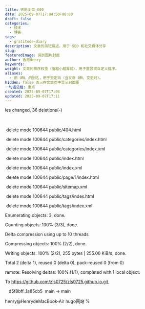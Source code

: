 ```yaml
---
title: 感恩复盘-000
date: 2025-09-07T17:04:50+08:00
draft: false
categories:
  - 技术
  - 博客
tags:
  - gratitude-diary
description: 文章的简短描述，用于 SEO 和社交媒体分享
slug:
featuredImage: 网页图片封面
author: 香港Henry
keywords:
weight: 文章的排序权重（值越小越靠前），用于置顶或自定义排序。
aliases:
  - 旧 URL 的别名，用于重定向（当文章 URL 变更时）。
hidden: false 表示在文章页中显示封面图
一句话总结: 重点
created: 2025-09-07T17:04
updated: 2025-09-07T17:11
---
```

les changed, 36 deletions(-)                                                                                                                                                                                                                                                                                                  

 delete mode 100644 public/404.html  

 delete mode 100644 public/categories/index.html  

 delete mode 100644 public/categories/index.xml  

 delete mode 100644 public/index.html  

 delete mode 100644 public/index.xml  

 delete mode 100644 public/page/1/index.html  

 delete mode 100644 public/sitemap.xml  

 delete mode 100644 public/tags/index.html  

 delete mode 100644 public/tags/index.xml  

Enumerating objects: 3, done.  

Counting objects: 100% (3/3), done.  

Delta compression using up to 10 threads  

Compressing objects: 100% (2/2), done.  

Writing objects: 100% (2/2), 255 bytes | 255.00 KiB/s, done.  

Total 2 (delta 1), reused 0 (delta 0), pack-reused 0 (from 0)  

remote: Resolving deltas: 100% (1/1), completed with 1 local object.  

To https://github.com/zls0725/zls0725.github.io.git  

   d5f8bff..1a85cb5  main -> main  

henry@HenrydeMacBook-Air hugo网站 %  